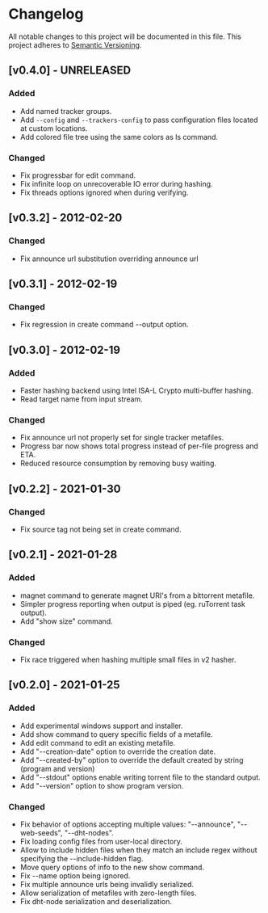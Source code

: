 # Changelog
All notable changes to this project will be documented in this file.
This project adheres to [Semantic Versioning](http://semver.org/).

## [v0.4.0] - UNRELEASED
### Added
* Add named tracker groups.
* Add `--config` and `--trackers-config` to pass configuration files located at custom locations.
* Add colored file tree using the same colors as ls command.

### Changed
* Fix progressbar for edit command.
* Fix infinite loop on unrecoverable IO error during hashing.
* Fix threads options ignored when during verifying.

## [v0.3.2] - 2012-02-20
### Changed
* Fix announce url substitution overriding announce url

## [v0.3.1] - 2012-02-19
### Changed
* Fix regression in create command --output option.

## [v0.3.0] - 2012-02-19
### Added
* Faster hashing backend using Intel ISA-L Crypto multi-buffer hashing.
* Read target name from input stream.

### Changed
* Fix announce url not properly set for single tracker metafiles.
* Progress bar now shows total progress instead of per-file progress and ETA. 
* Reduced resource consumption by removing busy waiting.

## [v0.2.2] - 2021-01-30
### Changed
* Fix source tag not being set in create command.

## [v0.2.1] - 2021-01-28
### Added 
* magnet command to generate magnet URI's from a bittorrent metafile.
* Simpler progress reporting when output is piped (eg. ruTorrent task output).
* Add "show size" command.

### Changed
* Fix race triggered when hashing multiple small files in v2 hasher.

## [v0.2.0] - 2021-01-25
### Added
* Add experimental windows support and installer.
* Add show command to query specific fields of a metafile.
* Add edit command to edit an existing metafile.
* Add "--creation-date" option to override the creation date.
* Add "--created-by" option to override the default created by string (program and version)
* Add "--stdout" options enable writing torrent file to the standard output.
* Add "--version" option to show program version.

### Changed
* Fix behavior of options accepting multiple values: "--announce", "--web-seeds", "--dht-nodes".
* Fix loading config files from user-local directory.
* Allow to include hidden files when they match an include regex without specifying the --include-hidden flag.
* Move query options of info to the new show command.
* Fix --name option being ignored.
* Fix multiple announce urls being invalidly serialized.
* Allow serialization of metafiles with zero-length files.
* Fix dht-node serialization and deserialization.

[comment]: <> (### Removed)